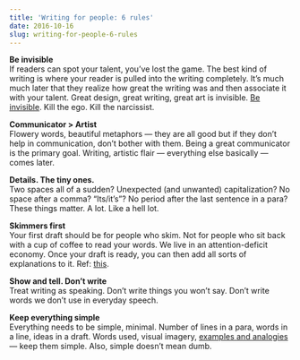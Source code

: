 ```yaml
---
title: 'Writing for people: 6 rules'
date: 2016-10-16
slug: writing-for-people-6-rules
---
```

**Be invisible**  
If readers can spot your talent, you’ve lost the game. The best kind of writing is where your reader is pulled into the writing completely. It’s much much later that they realize how great the writing was and then associate it with your talent. Great design, great writing, great art is invisible. [Be invisible](http://notes.druchan.com/post/151880886584/on-being-invisible). Kill the ego. Kill the narcissist.

**Communicator > Artist**  
Flowery words, beautiful metaphors — they are all good but if they don’t help in communication, don’t bother with them. Being a great communicator is the primary goal. Writing, artistic flair — everything else basically — comes later.

**Details. The tiny ones.**  
Two spaces all of a sudden? Unexpected (and unwanted) capitalization? No space after a comma? “Its/it’s”? No period after the last sentence in a para? These things matter. A lot. Like a hell lot.

**Skimmers first**  
Your first draft should be for people who skim. Not for people who sit back with a cup of coffee to read your words. We live in an attention-deficit economy. Once your draft is ready, you can then add all sorts of explanations to it. Ref: [this](http://notes.druchan.com/post/151784519034/communicating-at-3-levels-of-attention-spans).

**Show and tell. Don’t write**  
Treat writing as speaking. Don’t write things you won’t say. Don’t write words we don’t use in everyday speech.

**Keep everything simple**  
Everything needs to be simple, minimal. Number of lines in a para, words in a line, ideas in a draft. Words used, visual imagery, [examples and analogies](http://notes.druchan.com/post/146592819999/example-vs-analogy) — keep them simple. Also, simple doesn’t mean dumb.